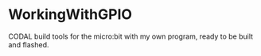 # WorkingWithGPIO
CODAL build tools for the micro:bit with my own program, ready to be built and flashed.
